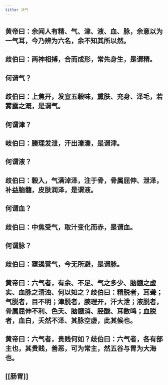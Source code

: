 ```yaml
---
title: 决气
---
```


## 黄帝曰：余闻人有精、气、津、液、血、脉，余意以为一气耳，今乃辨为六名，余不知其所以然。
## 歧伯曰：两神相搏，合而成形，常先身生，是谓精。
## 何谓气？
## 歧伯曰：上焦开，发宣五榖味，熏肤、充身、泽毛，若雾露之溉，是谓气。
## 何谓津？
## 岐伯曰：腠理发泄，汗出溱溱，是谓津。
## 何谓液？
## 歧伯曰：榖入，气满淖泽，注于骨，骨属屈伸、泄泽，补益脑髓，皮肤润泽，是谓液。
## 何谓血？
## 歧伯曰：中焦受气，取汁变化而赤，是谓血。
## 何谓脉？
## 歧伯曰：壅遏营气，今无所避，是谓脉。
## 黄帝曰：六气者，有余、不足、气之多少、脑髓之虚实、血脉之清浊、何以知之？歧伯曰：精脱者，耳聋；气脱者，目不明；津脱者，腠理开，汗大泄；液脱者，骨属屈伸不利、色夭、脑髓消、胫酸、耳数鸣；血脱者，血白，夭然不泽、其脉空虚，此其候也。
## 黄帝曰：六气者，贵贱何如？歧伯曰：六气者，各有部主也，其贵贱，善恶，可为常主，然五谷与胃为大海也。
## [[肠胃]]
